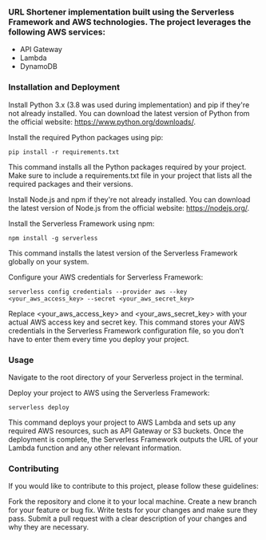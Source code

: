 ### URL Shortener implementation built using the Serverless Framework and AWS technologies. The project leverages the following AWS services:

* API Gateway
* Lambda
* DynamoDB


### Installation and Deployment

Install Python 3.x (3.8 was used during implementation) and pip if they're not already installed. You can download the latest version of Python from the official website: https://www.python.org/downloads/.

Install the required Python packages using pip:

`pip install -r requirements.txt
`

This command installs all the Python packages required by your project. Make sure to include a requirements.txt file in your project that lists all the required packages and their versions.

Install Node.js and npm if they're not already installed. You can download the latest version of Node.js from the official website: https://nodejs.org/.

Install the Serverless Framework using npm:

`npm install -g serverless
`

This command installs the latest version of the Serverless Framework globally on your system.

Configure your AWS credentials for Serverless Framework:


`serverless config credentials --provider aws --key <your_aws_access_key> --secret <your_aws_secret_key>
`

Replace <your_aws_access_key> and <your_aws_secret_key> with your actual AWS access key and secret key. This command stores your AWS credentials in the Serverless Framework configuration file, so you don't have to enter them every time you deploy your project.

### Usage

Navigate to the root directory of your Serverless project in the terminal.

Deploy your project to AWS using the Serverless Framework:

`serverless deploy
`

This command deploys your project to AWS Lambda and sets up any required AWS resources, such as API Gateway or S3 buckets. Once the deployment is complete, the Serverless Framework outputs the URL of your Lambda function and any other relevant information.

### Contributing

If you would like to contribute to this project, please follow these guidelines:

Fork the repository and clone it to your local machine.
Create a new branch for your feature or bug fix.
Write tests for your changes and make sure they pass.
Submit a pull request with a clear description of your changes and why they are necessary.